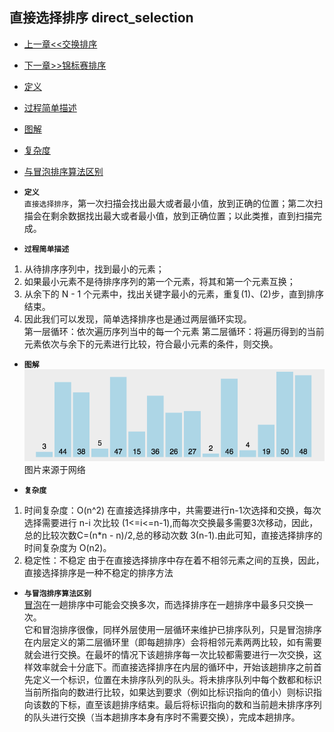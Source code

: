 ## 直接选择排序 direct_selection

- [上一章<<交换排序](../../exchange)
- [下一章>>锦标赛排序](../tournament)
- [定义](#1)
- [过程简单描述](#2)
- [图解](#3)
- [复杂度](#4)
- [与冒泡排序算法区别](#5)


- <i id="1"></i>**`定义`**  
`直接选择排序`，第一次扫描会找出最大或者最小值，放到正确的位置；第二次扫描会在剩余数据找出最大或者最小值，放到正确位置；以此类推，直到扫描完成。

- <i id="2"></i>**`过程简单描述`**  
1. 从待排序序列中，找到最小的元素；
2. 如果最小元素不是待排序序列的第一个元素，将其和第一个元素互换；
3. 从余下的 N - 1 个元素中，找出关键字最小的元素，重复(1)、(2)步，直到排序结束。
4. 因此我们可以发现，简单选择排序也是通过两层循环实现。  
第一层循环：依次遍历序列当中的每一个元素
第二层循环：将遍历得到的当前元素依次与余下的元素进行比较，符合最小元素的条件，则交换。

- <i id="3"></i>**`图解`**
![img_direct_selection](./img_direct_selection.gif)
图片来源于网络

- <i id="4"></i>**`复杂度`**  
1. 时间复杂度：O(n^2)
    在直接选择排序中，共需要进行n-1次选择和交换，每次选择需要进行 n-i 次比较 (1<=i<=n-1),而每次交换最多需要3次移动，因此，总的比较次数C=(n*n - n)/2,总的移动次数 3(n-1).由此可知，直接选择排序的时间复杂度为 O(n2)。
2. 稳定性：不稳定
    由于在直接选择排序中存在着不相邻元素之间的互换，因此，直接选择排序是一种不稳定的排序方法


- <i id="5"></i>**`与冒泡排序算法区别`**  
[冒泡](../../exchange/bubble)在一趟排序中可能会交换多次，而选择排序在一趟排序中最多只交换一次。  
它和冒泡排序很像，同样外层使用一层循环来维护已排序队列，只是冒泡排序在内层定义的第二层循环里（即每趟排序）会将相邻元素两两比较，如有需要就会进行交换。在最坏的情况下该趟排序每一次比较都需要进行一次交换，这样效率就会十分底下。而直接选择排序在内层的循环中，开始该趟排序之前首先定义一个标识，位置在未排序队列的队头。将未排序队列中每个数都和标识当前所指向的数进行比较，如果达到要求（例如比标识指向的值小）则标识指向该数的下标，直至该趟排序结束。最后将标识指向的数和当前趟未排序序列的队头进行交换（当本趟排序本身有序时不需要交换），完成本趟排序。
